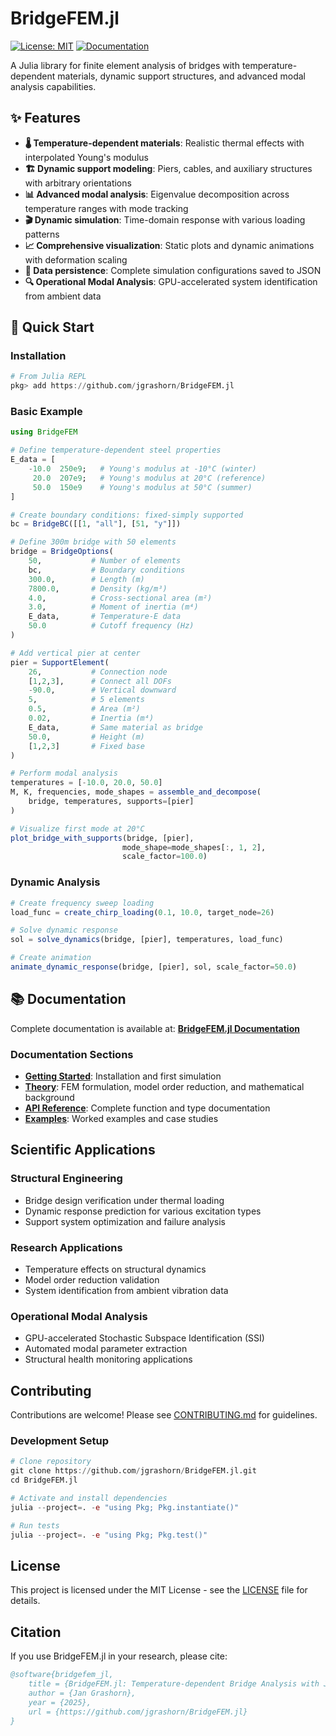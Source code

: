 # BridgeFEM.jl

[![License: MIT](https://img.shields.io/badge/License-MIT-yellow.svg)](https://opensource.org/licenses/MIT)
[![Documentation](https://img.shields.io/badge/docs-stable-blue.svg)](https://jgrashorn.github.io/BridgeFEM.jl/)

A Julia library for finite element analysis of bridges with temperature-dependent materials, dynamic support structures, and advanced modal analysis capabilities.

## ✨ Features

- **🌡️ Temperature-dependent materials**: Realistic thermal effects with interpolated Young's modulus
- **🏗️ Dynamic support modeling**: Piers, cables, and auxiliary structures with arbitrary orientations  
- **📊 Advanced modal analysis**: Eigenvalue decomposition across temperature ranges with mode tracking
- **🎬 Dynamic simulation**: Time-domain response with various loading patterns
- **📈 Comprehensive visualization**: Static plots and dynamic animations with deformation scaling
- **💾 Data persistence**: Complete simulation configurations saved to JSON
- **🔍 Operational Modal Analysis**: GPU-accelerated system identification from ambient data

## 🚀 Quick Start

### Installation

```julia
# From Julia REPL
pkg> add https://github.com/jgrashorn/BridgeFEM.jl
```

### Basic Example

```julia
using BridgeFEM

# Define temperature-dependent steel properties
E_data = [
    -10.0  250e9;   # Young's modulus at -10°C (winter)
     20.0  207e9;   # Young's modulus at 20°C (reference)  
     50.0  150e9    # Young's modulus at 50°C (summer)
]

# Create boundary conditions: fixed-simply supported
bc = BridgeBC([[1, "all"], [51, "y"]])

# Define 300m bridge with 50 elements
bridge = BridgeOptions(
    50,           # Number of elements
    bc,           # Boundary conditions
    300.0,        # Length (m)
    7800.0,       # Density (kg/m³)
    4.0,          # Cross-sectional area (m²)
    3.0,          # Moment of inertia (m⁴)
    E_data,       # Temperature-E data
    50.0          # Cutoff frequency (Hz)
)

# Add vertical pier at center
pier = SupportElement(
    26,           # Connection node
    [1,2,3],      # Connect all DOFs
    -90.0,        # Vertical downward
    5,            # 5 elements
    0.5,          # Area (m²)
    0.02,         # Inertia (m⁴)
    E_data,       # Same material as bridge
    50.0,         # Height (m)
    [1,2,3]       # Fixed base
)

# Perform modal analysis
temperatures = [-10.0, 20.0, 50.0]
M, K, frequencies, mode_shapes = assemble_and_decompose(
    bridge, temperatures, supports=[pier]
)

# Visualize first mode at 20°C
plot_bridge_with_supports(bridge, [pier], 
                         mode_shape=mode_shapes[:, 1, 2], 
                         scale_factor=100.0)
```

### Dynamic Analysis

```julia
# Create frequency sweep loading
load_func = create_chirp_loading(0.1, 10.0, target_node=26)

# Solve dynamic response
sol = solve_dynamics(bridge, [pier], temperatures, load_func)

# Create animation
animate_dynamic_response(bridge, [pier], sol, scale_factor=50.0)
```

## 📚 Documentation

Complete documentation is available at: **[BridgeFEM.jl Documentation](https://jgrashorn.github.io/BridgeFEM.jl/)**

### Documentation Sections

- **[Getting Started](docs/getting-started.md)**: Installation and first simulation
- **[Theory](docs/theory.md)**: FEM formulation, model order reduction, and mathematical background
- **[API Reference](docs/api-reference.md)**: Complete function and type documentation
- **[Examples](examples/)**: Worked examples and case studies

## Scientific Applications

### Structural Engineering
- Bridge design verification under thermal loading
- Dynamic response prediction for various excitation types
- Support system optimization and failure analysis

### Research Applications  
- Temperature effects on structural dynamics
- Model order reduction validation
- System identification from ambient vibration data

### Operational Modal Analysis
- GPU-accelerated Stochastic Subspace Identification (SSI)
- Automated modal parameter extraction
- Structural health monitoring applications

## Contributing

Contributions are welcome! Please see [CONTRIBUTING.md](CONTRIBUTING.md) for guidelines.

### Development Setup

```julia
# Clone repository
git clone https://github.com/jgrashorn/BridgeFEM.jl.git
cd BridgeFEM.jl

# Activate and install dependencies
julia --project=. -e "using Pkg; Pkg.instantiate()"

# Run tests
julia --project=. -e "using Pkg; Pkg.test()"
```

## License

This project is licensed under the MIT License - see the [LICENSE](LICENSE) file for details.

## Citation

If you use BridgeFEM.jl in your research, please cite:

```bibtex
@software{bridgefem_jl,
    title = {BridgeFEM.jl: Temperature-dependent Bridge Analysis with Julia},
    author = {Jan Grashorn},
    year = {2025},
    url = {https://github.com/jgrashorn/BridgeFEM.jl}
}
```
